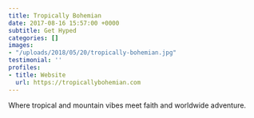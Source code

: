 ```yaml
---
title: Tropically Bohemian
date: 2017-08-16 15:57:00 +0000
subtitle: Get Hyped
categories: []
images:
- "/uploads/2018/05/20/tropically-bohemian.jpg"
testimonial: ''
profiles:
- title: Website
  url: https://tropicallybohemian.com
---
```

Where tropical and mountain vibes meet faith and worldwide adventure.